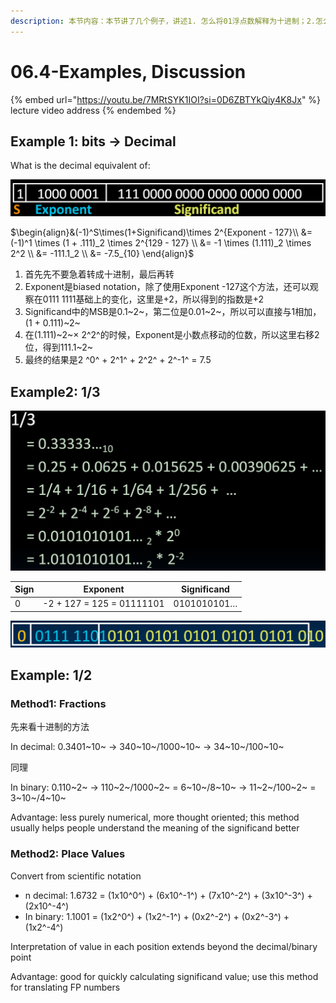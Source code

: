 ```yaml
---
description: 本节内容：本节讲了几个例子，讲述1. 怎么将01浮点数解释为十进制；2.怎么将十进制的小数转化为浮点数
---
```


# 06.4-Examples, Discussion

{% embed url="https://youtu.be/7MRtSYK1IOI?si=0D6ZBTYkQiy4K8Jx" %}
lecture video address
{% endembed %}

## Example 1: bits → Decimal

What is the decimal equivalent of:

![image-20240602213405612](.image/image-20240602213405612.png)

$\begin{align}&(-1)^S\times(1+Significand)\times 2^{Exponent - 127}\\ &= (-1)^1 \times (1 + .111)_2 \times 2^{129 - 127} \\ &= -1 \times (1.111)_2 \times 2^2 \\ &= -111.1_2 \\ &= -7.5_{10}
\end{align}$

1. 首先先不要急着转成十进制，最后再转
2. Exponent是biased notation，除了使用Exponent -127这个方法，还可以观察在0111 1111基础上的变化，这里是+2，所以得到的指数是+2
3. Significand中的MSB是0.1~2~，第二位是0.01~2~，所以可以直接与1相加，(1 + 0.111)~2~
4. 在(1.111)~2~× 2^2^的时候，Exponent是小数点移动的位数，所以这里右移2位，得到111.1~2~
5. 最终的结果是2 ^0^ + 2^1^ + 2^2^ + 2^-1^ = 7.5

## Example2: 1/3

![image-20240602213841738](.image/image-20240602213841738.png)

| Sign | Exponent                  | Significand |
| ---- | ------------------------- | ----------- |
| 0    | -2 + 127 = 125 = 01111101 | 0101010101… |

![image-20240602213913008](.image/image-20240602213913008.png)

## Example: 1/2

### Method1: Fractions

先来看十进制的方法

In decimal: 0.3401~10~ → 340~10~/1000~10~ → 34~10~/100~10~

同理

In binary: 0.110~2~ → 110~2~/1000~2~ = 6~10~/8~10~ → 11~2~/100~2~ = 3~10~/4~10~

Advantage: less purely numerical, more thought oriented; this method usually helps people understand the meaning of the significand better

### Method2: Place Values

Convert from scientific notation

- n decimal: 1.6732 = (1x10^0^) + (6x10^-1^) + (7x10^-2^) + (3x10^-3^) + (2x10^-4^)
- In binary: 1.1001 = (1x2^0^) + (1x2^-1^) + (0x2^-2^) + (0x2^-3^) + (1x2^-4^)

Interpretation of value in each position extends beyond the decimal/binary point

Advantage: good for quickly calculating significand value; use this method for translating FP numbers

